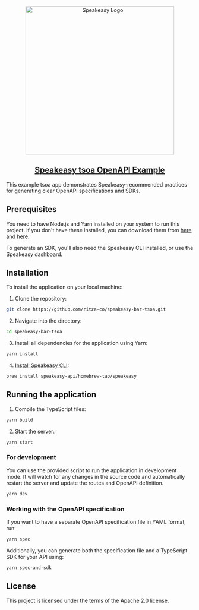 <div align="center">

<a href="[Speakeasy](https://speakeasyapi.dev/)">
  <img src="https://github.com/speakeasy-api/speakeasy/assets/68016351/e959f81a-b250-4003-8c5c-a45b9463fc95" alt="Speakeasy Logo" width="400">
<h2>Speakeasy tsoa OpenAPI Example</h2>
</a>

</div>

This example tsoa app demonstrates Speakeasy-recommended practices for generating clear OpenAPI specifications and SDKs.

## Prerequisites

You need to have Node.js and Yarn installed on your system to run this project. If you don't have these installed, you can download them from [here](https://nodejs.org/) and [here](https://yarnpkg.com/).

To generate an SDK, you'll also need the Speakeasy CLI installed, or use the Speakeasy dashboard.

## Installation

To install the application on your local machine:

1. Clone the repository:
```bash
git clone https://github.com/ritza-co/speakeasy-bar-tsoa.git
```

2. Navigate into the directory:
```bash
cd speakeasy-bar-tsoa
```

3. Install all dependencies for the application using Yarn:
```bash
yarn install
```

4. [Install Speakeasy CLI](https://github.com/speakeasy-api/speakeasy#installation):
```bash
brew install speakeasy-api/homebrew-tap/speakeasy
```

## Running the application

1. Compile the TypeScript files:
```bash
yarn build
```

2. Start the server:
```bash
yarn start
```

### For development

You can use the provided script to run the application in development mode. It will watch for any changes in the source code and automatically restart the server and update the routes and OpenAPI definition.

```bash
yarn dev
```

### Working with the OpenAPI specification

If you want to have a separate OpenAPI specification file in YAML format, run:

```bash
yarn spec
```

Additionally, you can generate both the specification file and a TypeScript SDK for your API using:

```bash
yarn spec-and-sdk
```

## License

This project is licensed under the terms of the Apache 2.0 license.
